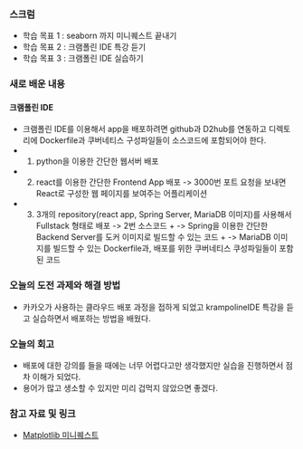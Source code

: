### 스크럼 
- 학습 목표 1 : seaborn 까지 미니퀘스트 끝내기 
- 학습 목표 2 : 크램폴린 IDE 특강 듣기
- 학습 목표 3 : 크램폴린 IDE 실습하기

### 새로 배운 내용
#### 크램폴린 IDE
- 크램폴린 IDE를 이용해서 app을 배포하려면 github과 D2hub를 연동하고
  디렉토리에 Dockerfile과 쿠버네티스 구성파일들이 소스코드에 포함되어야 한다.
- 1. python을 이용한 간단한 웹서버 배포
- 2. react를 이용한 간단한 Frontend App 배포
  -> 3000번 포트 요청을 보내면 React로 구성한 웹 페이지를 보여주는 어플리케이션
- 3. 3개의 repository(react app, Spring Server, MariaDB 이미지)를 사용해서 Fullstack 형태로 배포
  -> 2번 소스코드 +
  -> Spring을 이용한 간단한 Backend Server를 도커 이미지로 빌드할 수 있는 코드 +
  -> MariaDB 이미지를 빌드할 수 있는 Dockerfile과, 배포를 위한 쿠버네티스 쿠성파일들이 포함된 코드

### 오늘의 도전 과제와 해결 방법
- 카카오가 사용하는 클라우드 배포 과정을 접하게 되었고 
  krampolineIDE 특강을 듣고 실습하면서 배포하는 방법을 배웠다.

### 오늘의 회고
- 배포에 대한 강의를 들을 때에는 너무 어렵다고만 생각했지만 실습을 진행하면서 점차 이해가 되었다.
- 용어가 많고 생소할 수 있지만 미리 겁먹지 않았으면 좋겠다.

### 참고 자료 및 링크
- [Matplotlib 미니퀘스트](https://colab.research.google.com/drive/1SOc3Vxdg7BMAYgweVlm9zISX_Qc8OkFY?usp=sharing)
